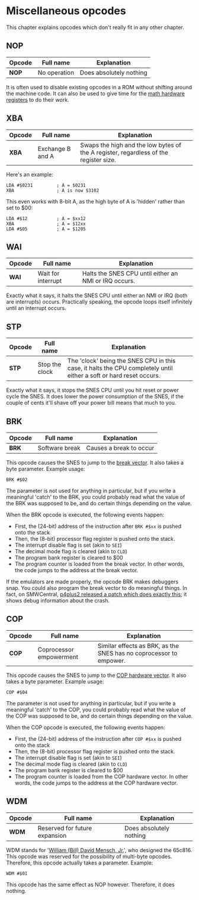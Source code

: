 # Miscellaneous opcodes

This chapter explains opcodes which don't really fit in any other chapter.

## NOP
|Opcode|Full name|Explanation|
|-|-|-|
|**NOP**|No operation|Does absolutely nothing|

It is often used to disable existing opcodes in a ROM without shifting around the machine code. It can also be used to give time for the [math hardware registers](../math/math.md) to do their work.

## XBA
|Opcode|Full name|Explanation|
|-|-|-|
|**XBA**|Exchange B and A|Swaps the high and the low bytes of the A register, regardless of the register size.|

Here's an example:
```
LDA #$0231         ; A = $0231
XBA                ; A is now $3102
```

This even works with 8-bit A, as the high byte of A is 'hidden' rather than set to $00:
```
LDA #$12           ; A = $xx12
XBA                ; A = $12xx
LDA #$05           ; A = $1205
```

## WAI
|Opcode|Full name|Explanation|
|-|-|-|
|**WAI**|Wait for interrupt|Halts the SNES CPU until either an NMI or IRQ occurs.|
Exactly what it says, it halts the SNES CPU until either an NMI or IRQ (both are interrupts) occurs. Practically speaking, the opcode loops itself infinitely until an interrupt occurs.

## STP
|Opcode|Full name|Explanation|
|-|-|-|
|**STP**|Stop the clock|The 'clock' being the SNES CPU in this case, it halts the CPU completely until either a soft or hard reset occurs.|
Exactly what it says, it stops the SNES CPU until you hit reset or power cycle the SNES. It does lower the power consumption of the SNES, if the couple of cents it'll shave off your power bill means that much to you.

## BRK
|Opcode|Full name|Explanation|
|-|-|-|
|**BRK**|Software break|Causes a break to occur|
This opcode causes the SNES to jump to the [break vector](../indepth/vector.md). It also takes a byte parameter. Example usage:
```
BRK #$02
```
The parameter is not used for anything in particular, but if you write a meaningful 'catch' to the BRK, you could probably read what the value of the BRK was supposed to be, and do certain things depending on the value.

When the BRK opcode is executed, the following events happen:
* First, the (24-bit) address of the instruction after `BRK #$xx` is pushed onto the stack
* Then, the (8-bit) processor flag register is pushed onto the stack.
* The interrupt disable flag is set (akin to `SEI`)
* The decimal mode flag is cleared (akin to `CLD`)
* The program bank register is cleared to $00
* The program counter is loaded from the break vector. In other words, the code jumps to the address at the break vector.

If the emulators are made properly, the opcode BRK makes debuggers snap. You could also program the break vector to do meaningful things. In fact, on SMWCentral, [p4plus2 released a patch which does exactly this](https://www.smwcentral.net/?p=section&a=details&id=20796); it shows debug information about the crash.

## COP
|Opcode|Full name|Explanation|
|-|-|-|
|**COP**|Coprocessor empowerment|Similar effects as BRK, as the SNES has no coprocessor to empower.|

This opcode causes the SNES to jump to the [COP hardware vector](../indepth/vector.md). It also takes a byte parameter. Example usage:
```
COP #$04
```
The parameter is not used for anything in particular, but if you write a meaningful 'catch' to the COP, you could probably read what the value of the COP was supposed to be, and do certain things depending on the value.

When the COP opcode is executed, the following events happen:
* First, the (24-bit) address of the instruction after `COP #$xx` is pushed onto the stack
* Then, the (8-bit) processor flag register is pushed onto the stack.
* The interrupt disable flag is set (akin to `SEI`)
* The decimal mode flag is cleared (akin to `CLD`)
* The program bank register is cleared to $00
* The program counter is loaded from the COP hardware vector. In other words, the code jumps to the address at the COP hardware vector.

## WDM
|Opcode|Full name|Explanation|
|-|-|-|
|**WDM**|Reserved for future expansion|Does absolutely nothing|
WDM stands for '[William (Bill) David Mensch, Jr.](https://en.wikipedia.org/wiki/Bill_Mensch)', who designed the 65c816. This opcode was reserved for the possibility of multi-byte opcodes. Therefore, this opcode actually takes a parameter. Example:
```
WDM #$01
```
This opcode has the same effect as NOP however. Therefore, it does nothing.